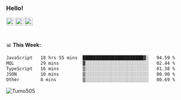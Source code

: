 ### Hello!
<a href="https://www.facebook.com/tumo.kgosiyame">
  <img align="left" alt="Tumo kgosiyame" width="22px" src="https://img.icons8.com/fluency/344/facebook-new.png" />
</a>
<a href="https://twitter.com/Tumo505">
  <img align="left" alt="Tumo kgosiyame | Twitter" width="22px" src="https://img.icons8.com/color/344/twitter.png" />
</a>
<a href="https://www.linkedin.com/in/tumo-kgosiyame-23a696168/">
  <img align="left" alt="Tumo kgosiyame | Linkedin" width="22px" src="https://img.icons8.com/color/344/linkedin-circled.png" />
</a>

<br/>
<br/>
<br/>

📊 **This  Week:**

<!--START_SECTION:waka-->

```txt
JavaScript   18 hrs 55 mins  ███████████████████████▓░   94.59 %
MQL          29 mins         ▓░░░░░░░░░░░░░░░░░░░░░░░░   02.44 %
TypeScript   16 mins         ▒░░░░░░░░░░░░░░░░░░░░░░░░   01.38 %
JSON         10 mins         ▒░░░░░░░░░░░░░░░░░░░░░░░░   00.90 %
Other        8 mins          ▒░░░░░░░░░░░░░░░░░░░░░░░░   00.69 %
```

<!--END_SECTION:waka-->

 <img align="left" src="https://github-readme-stats.vercel.app/api?username=Tumo505&show_icons=true&theme=gotham" alt="Tumo505" />


